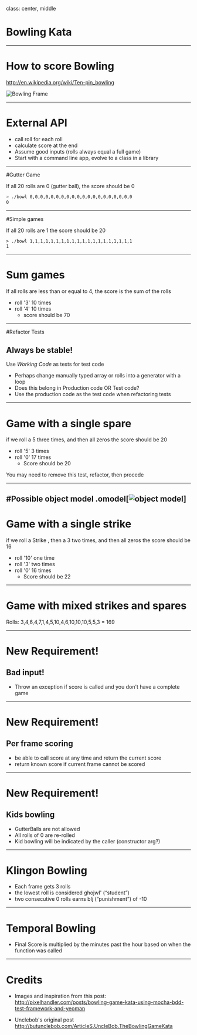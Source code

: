 class: center, middle

# Bowling Kata

---

# How to score Bowling

http://en.wikipedia.org/wiki/Ten-pin_bowling

![Bowling Frame](http://upload.wikimedia.org/wikipedia/commons/thumb/6/61/Bowlstrike.PNG/330px-Bowlstrike.PNG)

---


# External API

- call roll for each roll
- calculate score at the end
- Assume good inputs (rolls always equal a full game)
- Start with a command line app, evolve to a class in a library


---


#Gutter Game

If all 20 rolls are 0 (gutter ball), the score should be 0

```bash
> ./bowl 0,0,0,0,0,0,0,0,0,0,0,0,0,0,0,0,0,0,0,0
0
```


---

#Simple games

If all 20 rolls are 1 the score should be 20

```
> ./bowl 1,1,1,1,1,1,1,1,1,1,1,1,1,1,1,1,1,1,1,1
1
```

---

# Sum games

If all rolls are less than or equal to 4, the score is the sum of the rolls

- roll '3' 10 times
- roll '4' 10 times
    - score should be 70

---

#Refactor Tests

## Always be stable!

Use *Working Code* as tests for test code

- Perhaps change manually typed array or rolls into a generator with a loop
- Does this belong in Production code OR Test code?
- Use the production code as the test code when refactoring tests

---

# Game with a single spare

if we roll a 5 three times, and then all zeros the score should be 20

- roll '5' 3 times
- roll '0' 17 times
    - Score should be 20

You may need to remove this test, refactor, then procede

---

#Possible object model
.omodel[![object model](https://raw.github.com/pixelhandler/vagrant-dev-env/bowling/www/app/images/frame_class_next.png)]
---

# Game with a single strike

if we roll a Strike , then a 3 two times, and then all zeros the score should be 16

- roll '10' one time
- roll '3' two times
- roll '0' 16 times
    - Score should be 22

---

# Game with mixed strikes and spares

Rolls:
3,4,6,4,7,1,4,5,10,4,6,10,10,10,5,5,3 = 169

---

# New Requirement!

## Bad input!
- Throw an exception if score is called and you don't have a complete game

---

# New Requirement!

## Per frame scoring

- be able to call score at any time and return the current score
- return known score if current frame cannot be scored


---

# New Requirement!

## Kids bowling

- GutterBalls are not allowed
- All rolls of 0 are re-rolled
- Kid bowling will be indicated by the caller (constructor arg?)

 
---

# Klingon Bowling

- Each frame gets 3 rolls
- the lowest roll is considered ghojwI' (“student”)
- two consecutive 0 rolls earns bIj (“punishment”) of -10

---

# Temporal Bowling

- Final Score is multiplied by the minutes past the hour based on when the function was called

---

# Credits

- Images and inspiration from this post:
  http://pixelhandler.com/posts/bowling-game-kata-using-mocha-bdd-test-framework-and-yeoman

- Unclebob's original post
  http://butunclebob.com/ArticleS.UncleBob.TheBowlingGameKata